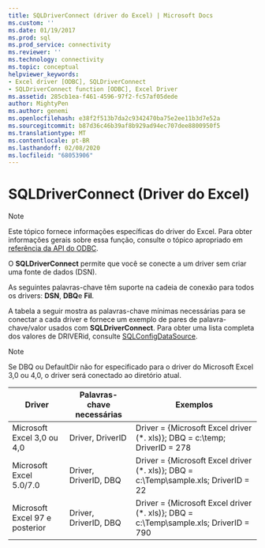 ```yaml
---
title: SQLDriverConnect (driver do Excel) | Microsoft Docs
ms.custom: ''
ms.date: 01/19/2017
ms.prod: sql
ms.prod_service: connectivity
ms.reviewer: ''
ms.technology: connectivity
ms.topic: conceptual
helpviewer_keywords:
- Excel driver [ODBC], SQLDriverConnect
- SQLDriverConnect function [ODBC], Excel Driver
ms.assetid: 285cb1ea-f461-4596-97f2-fc57af05dede
author: MightyPen
ms.author: genemi
ms.openlocfilehash: e38f2f513b7da2c9342470ba75e2ee11b3d7e52a
ms.sourcegitcommit: b87d36c46b39af8b929ad94ec707dee8800950f5
ms.translationtype: MT
ms.contentlocale: pt-BR
ms.lasthandoff: 02/08/2020
ms.locfileid: "68053906"
---
```

# <a name="sqldriverconnect-excel-driver"></a>SQLDriverConnect (Driver do Excel)
> [!NOTE]  
>  Este tópico fornece informações específicas do driver do Excel. Para obter informações gerais sobre essa função, consulte o tópico apropriado em [referência da API do ODBC](../../odbc/reference/syntax/odbc-api-reference.md).  
  
 O **SQLDriverConnect** permite que você se conecte a um driver sem criar uma fonte de dados (DSN).  
  
 As seguintes palavras-chave têm suporte na cadeia de conexão para todos os drivers: **DSN**, **DBQ**e **Fil**.  
  
 A tabela a seguir mostra as palavras-chave mínimas necessárias para se conectar a cada driver e fornece um exemplo de pares de palavra-chave/valor usados com **SQLDriverConnect**. Para obter uma lista completa dos valores de DRIVERid, consulte [SQLConfigDataSource](../../odbc/microsoft/odbc-jet-sqlconfigdatasource-excel-driver.md).  
  
> [!NOTE]  
>  Se DBQ ou DefaultDir não for especificado para o driver do Microsoft Excel 3,0 ou 4,0, o driver será conectado ao diretório atual.  
  
|Driver|Palavras-chave necessárias|Exemplos|  
|------------|-----------------------|--------------|  
|Microsoft Excel 3,0 ou 4,0|Driver, DriverID|Driver = {Microsoft Excel driver (*. xls)}; DBQ = c:\temp; DriverID = 278|  
|Microsoft Excel 5.0/7.0|Driver, DriverID, DBQ|Driver = {Microsoft Excel driver (*. xls)}; DBQ = c:\Temp\sample.xls; DriverID = 22|  
|Microsoft Excel 97 e posterior|Driver, DriverID, DBQ|Driver = {Microsoft Excel driver (*. xls)}; DBQ = c:\Temp\sample.xls; DriverID = 790|

